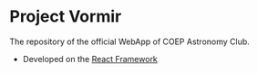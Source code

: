 # Project Vormir

The repository of the official WebApp of COEP Astronomy Club.

- Developed on the [React Framework](https://reactjs.org/)

